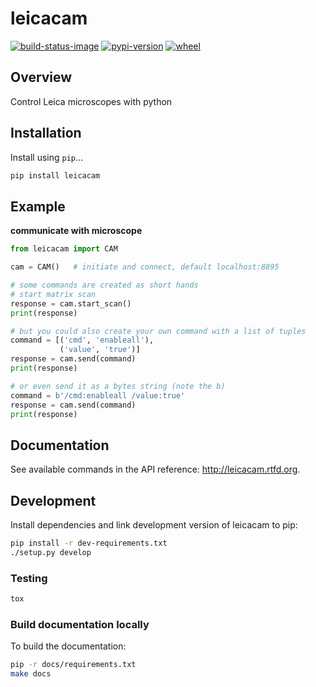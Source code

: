 # leicacam

[![build-status-image]][travis]
[![pypi-version]][pypi]
[![wheel]][pypi]

## Overview

Control Leica microscopes with python

## Installation

Install using `pip`...

```bash
pip install leicacam
```

## Example

**communicate with microscope**
```python
from leicacam import CAM

cam = CAM()   # initiate and connect, default localhost:8895

# some commands are created as short hands
# start matrix scan
response = cam.start_scan()
print(response)

# but you could also create your own command with a list of tuples
command = [('cmd', 'enableall'),
           ('value', 'true')]
response = cam.send(command)
print(response)

# or even send it as a bytes string (note the b)
command = b'/cmd:enableall /value:true'
response = cam.send(command)
print(response)
```

## Documentation

See available commands in the API reference: http://leicacam.rtfd.org.

## Development
Install dependencies and link development version of leicacam to pip:
```bash
pip install -r dev-requirements.txt
./setup.py develop
```

### Testing
```bash
tox
```

### Build documentation locally
To build the documentation:
```bash
pip -r docs/requirements.txt
make docs
```



[build-status-image]: https://secure.travis-ci.org/arve0/leicacam.png?branch=master
[travis]: http://travis-ci.org/arve0/leicacam?branch=master
[pypi-version]: https://pypip.in/version/leicacam/badge.svg
[pypi]: https://pypi.python.org/pypi/leicacam
[wheel]: https://pypip.in/wheel/leicacam/badge.png
